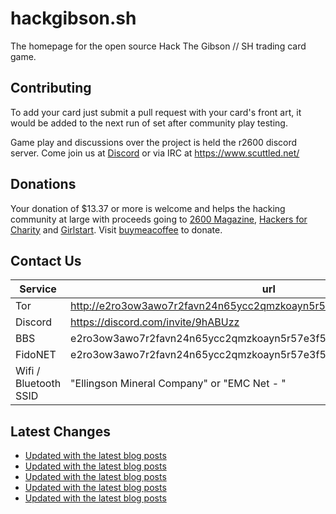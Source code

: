 # hackgibson.sh
The homepage for the open source Hack The Gibson // SH trading card game.


## Contributing

To add your card just submit a pull request with your card's front art, it would be added to the next run of set after community play testing.

Game play and discussions over the project is held the r2600 discord server. Come join us at [Discord](https://discord.com/invite/9hABUzz) or via IRC at https://www.scuttled.net/


## Donations

Your donation of $13.37 or more is welcome and helps the hacking community at large with proceeds going to [2600 Magazine](https://2600.com/), [Hackers for Charity](https://hackersforcharity.org) and [Girlstart](https://girlstart.org).  Visit [buymeacoffee](https://www.buymeacoffee.com/hackgibson.sh) to donate.


## Contact Us

Service | url
-|-
Tor | http://e2ro3ow3awo7r2favn24n65ycc2qmzkoayn5r57e3f56nvjwdcgg32ad.onion
Discord | https://discord.com/invite/9hABUzz
BBS | e2ro3ow3awo7r2favn24n65ycc2qmzkoayn5r57e3f56nvjwdcgg32ad.onion:23
FidoNET | e2ro3ow3awo7r2favn24n65ycc2qmzkoayn5r57e3f56nvjwdcgg32ad.onion:24554
Wifi / Bluetooth SSID | "Ellingson Mineral Company" or "EMC Net - <fidonet address>"

## Latest Changes
<!-- BLOG-POST-LIST:START -->
- [Updated with the latest blog posts](https://github.com/DFW2600/hackgibson.sh/commit/1c68c4922c66c95c93b70d611e21a27f6aeec012)
- [Updated with the latest blog posts](https://github.com/DFW2600/hackgibson.sh/commit/d1cf49f065c2f4afdc997cb09b55a9f596d3ac47)
- [Updated with the latest blog posts](https://github.com/DFW2600/hackgibson.sh/commit/9f97ac8832b594397bf13255c25161b8b9601e81)
- [Updated with the latest blog posts](https://github.com/DFW2600/hackgibson.sh/commit/aef66eea47b67796bbb55038f9baf94bc02483d7)
- [Updated with the latest blog posts](https://github.com/DFW2600/hackgibson.sh/commit/540b992b482bb1dfbae75cb46c6bf63ed51029b8)
<!-- BLOG-POST-LIST:END -->
